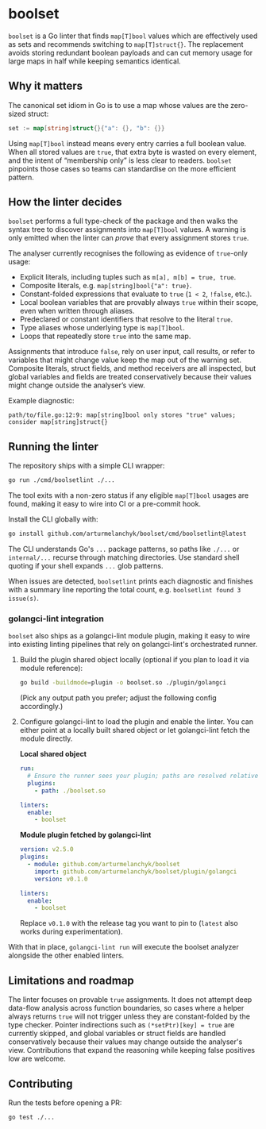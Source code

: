 # boolset

`boolset` is a Go linter that finds `map[T]bool` values which are effectively used as sets and recommends switching to
`map[T]struct{}`. The replacement avoids storing redundant boolean payloads and can cut memory usage for large maps in
half while keeping semantics identical.

## Why it matters

The canonical set idiom in Go is to use a map whose values are the zero-sized struct:

```go
set := map[string]struct{}{"a": {}, "b": {}}
```

Using `map[T]bool` instead means every entry carries a full boolean value. When all stored values are `true`, that extra
byte is wasted on every element, and the intent of “membership only” is less clear to readers. `boolset` pinpoints those
cases so teams can standardise on the more efficient pattern.

## How the linter decides

`boolset` performs a full type-check of the package and then walks the syntax tree to discover assignments into
`map[T]bool` values. A warning is only emitted when the linter can *prove* that every assignment stores `true`.

The analyser currently recognises the following as evidence of `true`-only usage:

- Explicit literals, including tuples such as `m[a], m[b] = true, true`.
- Composite literals, e.g. `map[string]bool{"a": true}`.
- Constant-folded expressions that evaluate to `true` (`1 < 2`, `!false`, etc.).
- Local boolean variables that are provably always `true` within their scope, even when written through aliases.
- Predeclared or constant identifiers that resolve to the literal `true`.
- Type aliases whose underlying type is `map[T]bool`.
- Loops that repeatedly store `true` into the same map.

Assignments that introduce `false`, rely on user input, call results, or refer to variables that might change value keep
the map out of the warning set. Composite literals, struct fields, and method receivers are all inspected, but global
variables and fields are treated conservatively because their values might change outside the analyser’s view.

Example diagnostic:

```
path/to/file.go:12:9: map[string]bool only stores "true" values; consider map[string]struct{}
```

## Running the linter

The repository ships with a simple CLI wrapper:

```bash
go run ./cmd/boolsetlint ./...
```

The tool exits with a non-zero status if any eligible `map[T]bool` usages are found, making it easy to wire into CI or a
pre-commit hook.

Install the CLI globally with:

```bash
go install github.com/arturmelanchyk/boolset/cmd/boolsetlint@latest
```

The CLI understands Go's `...` package patterns, so paths like `./...` or `internal/...` recurse through matching
directories. Use standard shell quoting if your shell expands `...` glob patterns.

When issues are detected, `boolsetlint` prints each diagnostic and finishes with a summary line reporting the total
count, e.g. `boolsetlint found 3 issue(s)`.

### golangci-lint integration

`boolset` also ships as a golangci-lint module plugin, making it easy to wire into existing linting pipelines that rely
on golangci-lint's orchestrated runner.

1. Build the plugin shared object locally (optional if you plan to load it via module reference):

   ```bash
   go build -buildmode=plugin -o boolset.so ./plugin/golangci
   ```

   (Pick any output path you prefer; adjust the following config accordingly.)

2. Configure golangci-lint to load the plugin and enable the linter. You can either point at a locally built shared
   object or let golangci-lint fetch the module directly.

   **Local shared object**

   ```yaml
   run:
     # Ensure the runner sees your plugin; paths are resolved relative to the config file.
     plugins:
       - path: ./boolset.so

   linters:
     enable:
       - boolset
   ```

   **Module plugin fetched by golangci-lint**

   ```yaml
   version: v2.5.0
   plugins:
     - module: github.com/arturmelanchyk/boolset
       import: github.com/arturmelanchyk/boolset/plugin/golangci
       version: v0.1.0

   linters:
     enable:
       - boolset
   ```

   Replace `v0.1.0` with the release tag you want to pin to (`latest` also works during experimentation).

With that in place, `golangci-lint run` will execute the boolset analyzer alongside the other enabled linters.

## Limitations and roadmap

The linter focuses on provable `true` assignments. It does not attempt deep data-flow analysis across function
boundaries, so cases where a helper always returns `true` will not trigger unless they are constant-folded by the type
checker. Pointer indirections such as `(*setPtr)[key] = true` are currently skipped, and global variables or struct
fields are handled conservatively because their values may change outside the analyser's view. Contributions that expand
the reasoning while keeping false positives low are welcome.

## Contributing

Run the tests before opening a PR:

```bash
go test ./...
```
